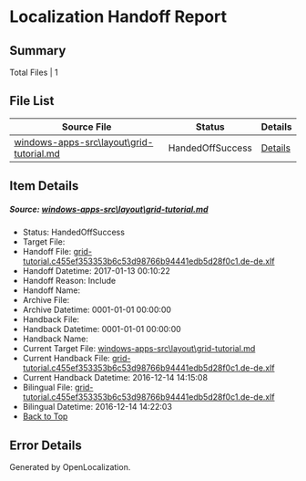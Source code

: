 # <a name='report-top'></a> Localization Handoff Report

## Summary
 Total Files | 1

## File List
 Source File | Status | Details 
 ----------- | ------ | ------- 
 [windows-apps-src\layout\grid-tutorial.md](https://cpubwin.visualstudio.com/windows-uwp/_git/windows-uwp/commit/ebf62e4e70407d5d6f30d62bc025edb8de80ac7e?path=windows-apps-src%2Flayout%2Fgrid-tutorial.md&_a=contents) | HandedOffSuccess | [Details](#ace9487d5476ad502b7201eb0f78a9be1dab0ba94842)

## Item Details
##### <a name='ace9487d5476ad502b7201eb0f78a9be1dab0ba94842'></a> Source: [windows-apps-src\layout\grid-tutorial.md](https://cpubwin.visualstudio.com/windows-uwp/_git/windows-uwp/commit/ebf62e4e70407d5d6f30d62bc025edb8de80ac7e?path=windows-apps-src%2Flayout%2Fgrid-tutorial.md&_a=contents)
* Status: HandedOffSuccess
* Target File: 
* Handoff File: [grid-tutorial.c455ef353353b6c53d98766b94441edb5d28f0c1.de-de.xlf](https://cpubwin.visualstudio.com/windows-uwp/_git/WDCLib.handoff/commit/afc75423592b428af7067d52fb6a8c2180516cb5?path=ol-handoff%2Fcpubwin%2Fwindows-uwp.de-de%2Fmaster%2Fgrid-tutorial.c455ef353353b6c53d98766b94441edb5d28f0c1.de-de.xlf&_a=contents)
* Handoff Datetime: 2017-01-13 00:10:22
* Handoff Reason: Include
* Handoff Name: 
* Archive File: 
* Archive Datetime: 0001-01-01 00:00:00
* Handback File: 
* Handback Datetime: 0001-01-01 00:00:00
* Handback Name: 
* Current Target File: [windows-apps-src\layout\grid-tutorial.md](https://cpubwin.visualstudio.com/windows-uwp/_git/windows-uwp.de-de/commit/e65d1f0636cb3c708494910bb989cf8916de1830?path=windows-apps-src%2Flayout%2Fgrid-tutorial.md&_a=contents)
* Current Handback File: [grid-tutorial.c455ef353353b6c53d98766b94441edb5d28f0c1.de-de.xlf](https://cpubwin.visualstudio.com/windows-uwp/_git/WDCLib.handback/commit/36a652af629a68522c02865a101a20c0f4395d10?path=ol-handback%2Fcpubwin%2Fwindows-uwp.de-de%2Fmaster%2Fgrid-tutorial.c455ef353353b6c53d98766b94441edb5d28f0c1.de-de.xlf&_a=contents)
* Current Handback Datetime: 2016-12-14 14:15:08
* Bilingual File: [grid-tutorial.c455ef353353b6c53d98766b94441edb5d28f0c1.de-de.xlf](https://cpubwin.visualstudio.com/windows-uwp/_git/WDCLib.handback/commit/36a652af629a68522c02865a101a20c0f4395d10?path=ol-handback%2Fcpubwin%2Fwindows-uwp.de-de%2Fmaster%2Fgrid-tutorial.c455ef353353b6c53d98766b94441edb5d28f0c1.de-de.xlf&_a=contents)
* Bilingual Datetime: 2016-12-14 14:22:03
* [Back to Top](#report-top)


## Error Details

Generated by OpenLocalization.
